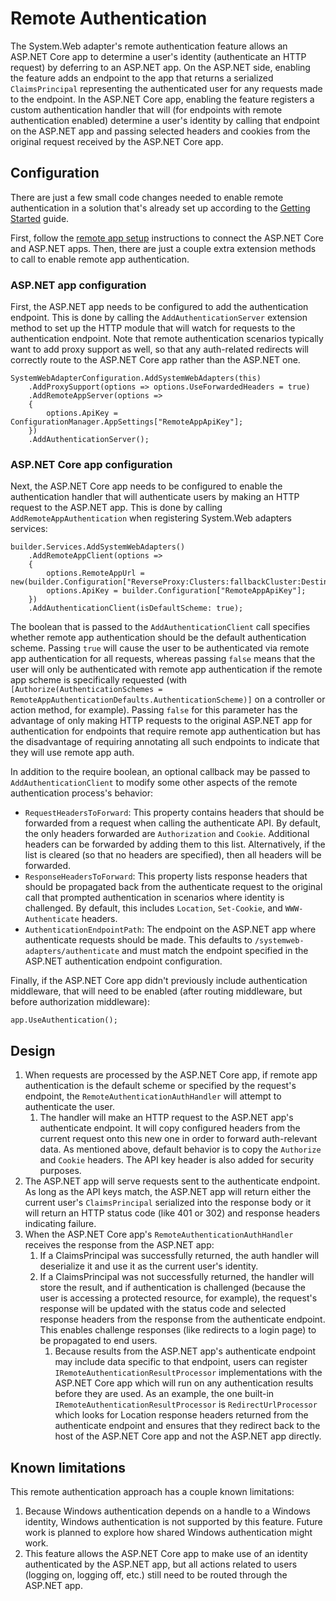 # Remote Authentication

The System.Web adapter's remote authentication feature allows an ASP.NET Core app to determine a user's identity (authenticate an HTTP request) by deferring to an ASP.NET app. On the ASP.NET side, enabling the feature adds an endpoint to the app that returns a serialized `ClaimsPrincipal` representing the authenticated user for any requests made to the endpoint. In the ASP.NET Core app, enabling the feature registers a custom authentication handler that will (for endpoints with remote authentication enabled) determine a user's identity by calling that endpoint on the ASP.NET app and passing selected headers and cookies from the original request received by the ASP.NET Core app.

## Configuration

There are just a few small code changes needed to enable remote authentication in a solution that's already set up according to the [Getting Started](../getting_started.md) guide.

First, follow the [remote app setup](../remote-app-setup.md) instructions to connect the ASP.NET Core and ASP.NET apps. Then, there are just a couple extra extension methods to call to enable remote app authentication.

### ASP.NET app configuration

First, the ASP.NET app needs to be configured to add the authentication endpoint. This is done by calling the `AddAuthenticationServer` extension method to set up the HTTP module that will watch for requests to the authentication endpoint.  Note that remote authentication scenarios typically want to add proxy support as well, so that any auth-related redirects will correctly route to the ASP.NET Core app rather than the ASP.NET one.

```CSharp
SystemWebAdapterConfiguration.AddSystemWebAdapters(this)
    .AddProxySupport(options => options.UseForwardedHeaders = true)
    .AddRemoteAppServer(options =>
    {
        options.ApiKey = ConfigurationManager.AppSettings["RemoteAppApiKey"];
    })
    .AddAuthenticationServer();
```

### ASP.NET Core app configuration

Next, the ASP.NET Core app needs to be configured to enable the authentication handler that will authenticate users by making an HTTP request to the ASP.NET app. This is done by calling `AddRemoteAppAuthentication` when registering System.Web adapters services:

```CSharp
builder.Services.AddSystemWebAdapters()
    .AddRemoteAppClient(options =>
    {
        options.RemoteAppUrl = new(builder.Configuration["ReverseProxy:Clusters:fallbackCluster:Destinations:fallbackApp:Address"]);
        options.ApiKey = builder.Configuration["RemoteAppApiKey"];
    })
    .AddAuthenticationClient(isDefaultScheme: true);
```

The boolean that is passed to the `AddAuthenticationClient` call specifies whether remote app authentication should be the default authentication scheme. Passing `true` will cause the user to be authenticated via remote app authentication for all requests, whereas passing `false` means that the user will only be authenticated with remote app authentication if the remote app scheme is specifically requested (with `[Authorize(AuthenticationSchemes = RemoteAppAuthenticationDefaults.AuthenticationScheme)]` on a controller or action method, for example). Passing `false` for this parameter has the advantage of only making HTTP requests to the original ASP.NET app for authentication for endpoints that require remote app authentication but has the disadvantage of requiring annotating all such endpoints to indicate that they will use remote app auth.

In addition to the require boolean, an optional callback may be passed to `AddAuthenticationClient` to modify some other aspects of the remote authentication process's behavior:

* `RequestHeadersToForward`: This property contains headers that should be forwarded from a request when calling the authenticate API. By default, the only headers forwarded are `Authorization` and `Cookie`. Additional headers can be forwarded by adding them to this list. Alternatively, if the list is cleared (so that no headers are specified), then all headers will be forwarded.
* `ResponseHeadersToForward`: This property lists response headers that should be propagated back from the authenticate request to the original call that prompted authentication in scenarios where identity is challenged. By default, this includes `Location`, `Set-Cookie`, and `WWW-Authenticate` headers.
* `AuthenticationEndpointPath`: The endpoint on the ASP.NET app where authenticate requests should be made. This defaults to `/systemweb-adapters/authenticate` and must match the endpoint specified in the ASP.NET authentication endpoint configuration.

Finally, if the ASP.NET Core app didn't previously include authentication middleware, that will need to be enabled (after routing middleware, but before authorization middleware):

```CSharp
app.UseAuthentication();
```

## Design

1. When requests are processed by the ASP.NET Core app, if remote app authentication is the default scheme or specified by the request's endpoint, the `RemoteAuthenticationAuthHandler` will attempt to authenticate the user.
    1. The handler will make an HTTP request to the ASP.NET app's authenticate endpoint. It will copy configured headers from the current request onto this new one in order to forward auth-relevant data. As mentioned above, default behavior is to copy the `Authorize` and `Cookie` headers. The API key header is also added for security purposes.
1. The ASP.NET app will serve requests sent to the authenticate endpoint. As long as the API keys match, the ASP.NET app will return either the current user's `ClaimsPrincipal` serialized into the response body or it will return an HTTP status code (like 401 or 302) and response headers indicating failure.
1. When the ASP.NET Core app's `RemoteAuthenticationAuthHandler` receives the response from the ASP.NET app:
    1. If a ClaimsPrincipal was successfully returned, the auth handler will deserialize it and use it as the current user's identity.
    1. If a ClaimsPrincipal was not successfully returned, the handler will store the result, and if authentication is challenged (because the user is accessing a protected resource, for example), the request's response will be updated with the status code and selected response headers from the response from the authenticate endpoint. This enables challenge responses (like redirects to a login page) to be propagated to end users.
        1. Because results from the ASP.NET app's authenticate endpoint may include data specific to that endpoint, users can register `IRemoteAuthenticationResultProcessor` implementations with the ASP.NET Core app which will run on any authentication results before they are used. As an example, the one built-in `IRemoteAuthenticationResultProcessor` is `RedirectUrlProcessor` which looks for Location response headers returned from the authenticate endpoint and ensures that they redirect back to the host of the ASP.NET Core app and not the ASP.NET app directly.

## Known limitations

This remote authentication approach has a couple known limitations:

1. Because Windows authentication depends on a handle to a Windows identity, Windows authentication is not supported by this feature. Future work is planned to explore how shared Windows authentication might work.
1. This feature allows the ASP.NET Core app to make use of an identity authenticated by the ASP.NET app, but all actions related to users (logging on, logging off, etc.) still need to be routed through the ASP.NET app.
